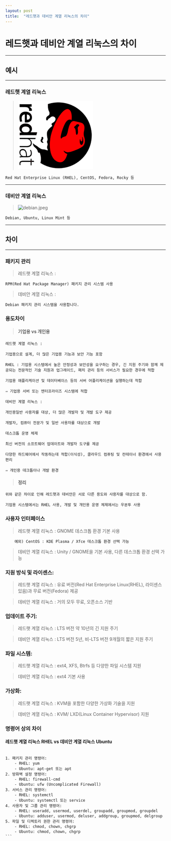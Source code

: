 ```yaml
---
layout: post
title:  "레드햇과 데비안 계열 리눅스의 차이"
---
```


# 레드햇과 데비안 계열 리눅스의 차이
---
## 예시
---
### 레드햇 계열 리눅스
>   ![redhat.png](./img/redhat.png)

    Red Hat Enterprise Linux (RHEL), CentOS, Fedora, Rocky 등
---
### 데비안 계열 리눅스

>   ![debian.jpeg](./img/debianjpeg)

    Debian, Ubuntu, Linux Mint 등
---
## 차이
---
### 패키지 관리

>   레드햇 계열 리눅스 : 

    RPM(Red Hat Package Manager) 패키지 관리 시스템 사용

>   데비안 계열 리눅스 : 

    Debian 패키지 관리 시스템을 사용합니다.

### 용도차이

>   #### 기업용 vs 개인용

    레드햇 계열 리눅스 : 

    기업용으로 설계, 더 많은 기업용 기능과 보안 기능 포함

    RHEL : 기업용 시스템에서 높은 안정성과 보안성을 요구하는 경우, 긴 지원 주기와 함께 제공되는 전문적인 기술 지원과 업그레이드, 패치 관리 등의 서비스가 필요한 경우에 적합

    기업용 애플리케이션 및 데이터베이스 등의 서버 어플리케이션을 실행하는데 적합

    ⇒ 기업용 서버 또는 엔터프라이즈 시스템에 적합

    데비안 계열 리눅스 :

    개인용일반 사용자를 대상, 더 많은 개발자 및 개발 도구 제공

    개발자, 컴퓨터 전문가 및 일반 사용자를 대상으로 개발

    데스크톱 운영 체제

    최신 버전의 소프트웨어 업데이트와 개발자 도구를 제공

    다양한 하드웨어에서 작동하는데 적합(이식성), 클라우드 컴퓨팅 및 컨테이너 환경에서 사용 편리

    ⇒ 개인용 데크톱이나 개발 환경

>   #### 정리

    위와 같은 차이로 인해 레드햇과 데비안은 서로 다른 용도와 사용자를 대상으로 함.

    기업용 시스템에서는 RHEL 사용, 개발 및 개인용 운영 체제에서는 우분투 사용

### 사용자 인터페이스

>   레드햇 계열 리눅스 : GNOME 데스크톱 환경 기본 사용

        예외) CentOS : KDE Plasma / Xfce 데스크톱 환경 선택 가능

>   데비안 계열 리눅스 : Unity / GNOME을 기본 사용, 다른 데스크톱 환경 선택 가능

### 지원 방식 및 라이센스:

>   레드햇 계열 리눅스 : 유료 버전(Red Hat Enterprise Linux(RHEL), 라이센스 있음)과 무료 버전(Fedora) 제공

>   데비안 계열 리눅스 : 거의 모두 무료, 오픈소스 기반

### 업데이트 주기:

>   레드햇 계열 리눅스 : LTS 버전 약 10년의 긴 지원 주기

>   데비안 계열 리눅스 : LTS 버전 5년, 비-LTS 버전 9개월의 짧은 지원 주기

### 파일 시스템:

>   레드햇 계열 리눅스 : ext4, XFS, Btrfs 등 다양한 파일 시스템 지원

>   데비안 계열 리눅스 : ext4 기본 사용

### 가상화:

>   레드햇 계열 리눅스 : KVM을 포함한 다양한 가상화 기술을 지원

>   데비안 계열 리눅스 : KVM/ LXD(Linux Container Hypervisor) 지원

### 명령어 상의 차이

#### 레드햇 계열 리눅스 RHEL vs 데비안 계열 리눅스 Ubuntu

>   ```bash
    1. 패키지 관리 명령어:
        - RHEL: yum
        - Ubuntu: apt-get 또는 apt
    2. 방화벽 설정 명령어:
        - RHEL: firewall-cmd
        - Ubuntu: ufw (Uncomplicated Firewall)
    3. 서비스 관리 명령어:
        - RHEL: systemctl
        - Ubuntu: systemctl 또는 service
    4. 사용자 및 그룹 관리 명령어:
        - RHEL: useradd, usermod, userdel, groupadd, groupmod, groupdel
        - Ubuntu: adduser, usermod, deluser, addgroup, groupmod, delgroup
    5. 파일 및 디렉토리 권한 관리 명령어:
        - RHEL: chmod, chown, chgrp
        - Ubuntu: chmod, chown, chgrp
    ```
